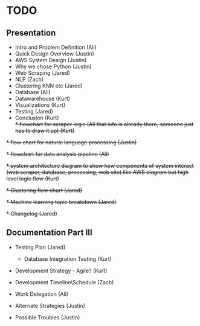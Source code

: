 # TODO

## Presentation  
* Intro and Problem Definition (Ali)
* Quick Design Overview (Justin)
* AWS System Design (Justin)
* Why we chose Python (Justin)
* Web Scraping (Jared)
* NLP (Zach)
* Clustering KNN etc (Jared)
* Database (Ali)
* Datawarehouse (Kurt)
* Visualizations (Kurt)
* Testing (Jared)  
* Conclusion (Kurt)  
~~* flowchart for scraper logic (All that info is already there, someone just has to draw it up) (Kurt)~~

~~* flow chart for natural language processing (Justin)~~

~~* flowchart for data analysis pipeline (Ali)~~

~~* system architecture diagram to show how components of system interact (web scraper, database,
processing, web site) like AWS diagram but high level logic flow  (Kurt)~~

~~* Clustering flow chart (Jared)~~

~~* Machine learning topic breakdown (Jared)~~

~~* Changelog (Jared)~~

## Documentation Part III

* Testing Plan (Jared)
  * Database Integration Testing (Kurt)  

* Development Strategy - Agile? (Kurt)

* Development Timeline\Schedule (Zach)  

* Work Delegation (Ali)

* Alternate Strategies (Justin)

* Possible Troubles (Justin)

